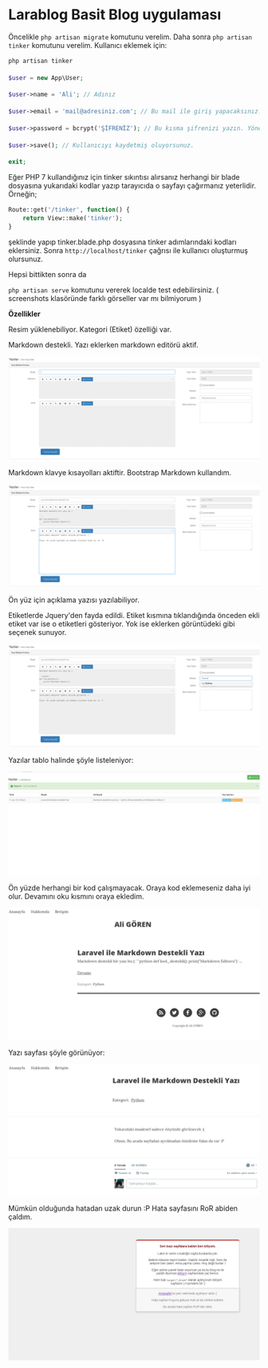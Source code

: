 # Larablog Basit Blog uygulaması

Öncelikle `php artisan migrate` komutunu verelim. Daha sonra `php artisan tinker` komutunu verelim. Kullanıcı eklemek için:

```php
php artisan tinker

$user = new App\User;

$user->name = 'Ali'; // Adınız

$user->email = 'mail@adresiniz.com'; // Bu mail ile giriş yapacaksınız.

$user->password = bcrypt('ŞİFRENİZ'); // Bu kısma şifrenizi yazın. Yönetim paneli için gerekli.

$user->save(); // Kullanıcıyı kaydetmiş oluyorsunuz.

exit;
```

Eğer PHP 7 kullandığınız için tinker sıkıntısı alırsanız herhangi bir blade dosyasına yukarıdaki kodlar yazıp tarayıcıda o sayfayı çağırmanız yeterlidir. Örneğin;

```php
Route::get('/tinker', function() {
    return View::make('tinker');
}
```

şeklinde yapıp tinker.blade.php dosyasına tinker adımlarındaki kodları eklersiniz. Sonra `http://localhost/tinker` çağrısı ile kullanıcı oluşturmuş olursunuz.

Hepsi bittikten sonra da

`php artisan serve` komutunu vererek localde test edebilirsiniz. ( screenshots klasöründe farklı görseller var mı bilmiyorum )

**Özellikler**

Resim yüklenebiliyor. Kategori (Etiket) özelliği var.

Markdown destekli. Yazı eklerken markdown editörü aktif.

![screenshots/ss1.png](screenshots/ss1.png)

Markdown klavye kısayolları aktiftir. Bootstrap Markdown kullandım.

![screenshots/ss2.png](screenshots/ss2.png)

Ön yüz için açıklama yazısı yazılabiliyor.

Etiketlerde Jquery'den fayda edildi. Etiket kısmına tıklandığında önceden ekli etiket var ise o etiketleri gösteriyor.
Yok ise eklerken görüntüdeki gibi seçenek sunuyor.

![screenshots/ss4.png](screenshots/ss4.png)

Yazılar tablo halinde şöyle listeleniyor:

![screenshots/ss6.png](screenshots/ss6.png)

Ön yüzde herhangi bir kod çalışmayacak. Oraya kod eklemeseniz daha iyi olur. Devamını oku kısmını oraya ekledim.

![screenshots/ss8.png](screenshots/ss8.png)

Yazı sayfası şöyle görünüyor:

![screenshots/ss7.png](screenshots/ss7.png)

Mümkün olduğunda hatadan uzak durun :P Hata sayfasını RoR abiden çaldım.

![screenshots/ss10.png](screenshots/ss10.png)
